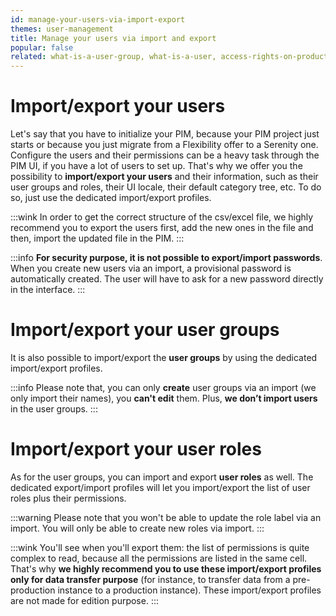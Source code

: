 ```yaml
---
id: manage-your-users-via-import-export
themes: user-management
title: Manage your users via import and export
popular: false
related: what-is-a-user-group, what-is-a-user, access-rights-on-products, access-rights-on-assets, access-rights-on-imports-exports
---
```


# Import/export your users

Let's say that you have to initialize your PIM, because your PIM project just starts or because you just migrate from a Flexibility offer to a Serenity one. Configure the users and their permissions can be a heavy task through the PIM UI, if you have a lot of users to set up. That's why we offer you the possibility to **import/export your users** and their information, such as their user groups and roles, their UI locale, their default category tree, etc.
To do so, just use the dedicated import/export profiles.

:::wink
In order to get the correct structure of the csv/excel file, we highly recommend you to export the users first, add the new ones in the file and then, import the updated file in the PIM.
:::

:::info
**For security purpose, it is not possible to export/import passwords**. When you create new users via an import, a provisional password is automatically created. The user will have to ask for a new password directly in the interface.
:::

# Import/export your user groups

It is also possible to import/export the **user groups** by using the dedicated import/export profiles.

:::info
Please note that, you can only **create** user groups via an import (we only import their names), you **can't edit** them. Plus, **we don’t import users** in the user groups.
:::

# Import/export your user roles

As for the user groups, you can import and export **user roles** as well. The dedicated export/import profiles will let you import/export the list of user roles plus their permissions.

:::warning
Please note that you won't be able to update the role label via an import. You will only be able to create new roles via import.
:::

:::wink
You'll see when you'll export them: the list of permissions is quite complex to read, because all the permissions are listed in the same cell. That's why **we highly recommend you to use these import/export profiles only for data transfer purpose** (for instance, to transfer data from a pre-production instance to a production instance). These import/export profiles are not made for edition purpose.
:::
